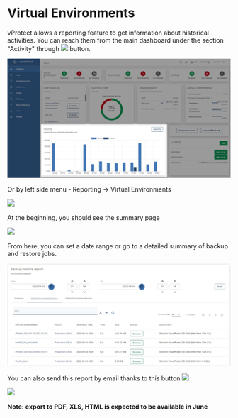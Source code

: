 # Virtual Environments

vProtect allows a reporting feature to get information about historical activities. You can reach them from the main dashboard under the section "Activity" through ![](../../.gitbook/assets/reporting%20%282%29.jpg) button.

![](../../.gitbook/assets/reporting-dashboard%20%281%29.jpg)

Or by left side menu - Reporting -&gt; Virtual Environments

![](../../.gitbook/assets/reporting%20%281%29.jpg)

At the beginning, you should see the summary page

![](../../.gitbook/assets/reporting-summary.jpg)

From here, you can set a date range or go to a detailed summary of backup and restore jobs.

![](../../.gitbook/assets/reporting-summary-backups.jpg)

You can also send this report by email thanks to this button ![](../../.gitbook/assets/get-report-via-e-mail.jpg)

![](../../.gitbook/assets/reporting-summary-e-mail-report.jpg)

**Note: export to PDF, XLS, HTML is expected to be available in June**

